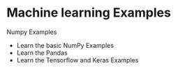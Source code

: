 # Machine learning Examples

Numpy Examples
* Learn the basic NumPy Examples
* Learn the Pandas
* Learn the Tensorflow and Keras Examples
